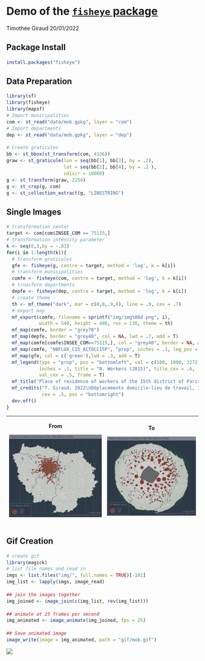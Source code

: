 Demo of the [`fisheye` package](https://github.com/riatelab/fisheye)
================
Timothée Giraud
20/01/2022

## Package Install

``` r
install.packages("fisheye")
```

## Data Preparation

``` r
library(sf)
library(fisheye)
library(mapsf)
# Import municipalities
com <- st_read("data/mob.gpkg", layer = "com")
# Import departments
dep <- st_read("data/mob.gpkg", layer = "dep")

# Create graticules
bb <- st_bbox(st_transform(com, 4326))
graw <- st_graticule(lon = seq(bb[1], bb[3], by = .2),
                     lat = seq(bb[2], bb[4], by = .2 ),
                     ndiscr = 10000)
g <- st_transform(graw, 2154)
g <- st_crop(g, com)
g <- st_collection_extract(g, "LINESTRING")
```

## Single Images

``` r
# transformation center
target <- com[com$INSEE_COM == 75115,]
# transformation intensity parameter
k <- seq(6,3,by = -.03)
for(i in 1:length(k)){
  # transform graticules
  gfe <- fisheye(g, centre = target, method = 'log', k = k[i])
  # transform municipalities
  comfe <- fisheye(com, centre = target, method = 'log', k = k[i])
  # trnasform departments
  depfe <- fisheye(dep, centre = target, method = 'log', k = k[i])
  # create theme
  th <- mf_theme("dark", mar = c(0,0,.9,0), line = .9, cex = .7)
  # export map
  mf_export(comfe, filename = sprintf("img/img%06d.png", i),
            width = 540, height = 480, res = 130, theme = th)
  mf_map(comfe, border = "grey70")
  mf_map(depfe, border = "grey40", col = NA, lwd = .7, add = T)
  mf_map(comfe[comfe$INSEE_COM==75115,], col = "grey40", border = NA, add = T)
  mf_map(comfe, "NBFLUX_C15_ACTOCC15P", "prop", inches = .1, leg_pos = NA)
  mf_map(gfe, col = c('green'),lwd = .3, add = T)
  mf_legend(type = "prop", pos = "bottomleft", val = c(100, 1000, 3272),
            inches = .1, title = "N. Workers (2015)", title_cex = .6,
            val_cex = .5, frame = T)
  mf_title("Place of residence of workers of the 15th district of Paris")
  mf_credits("T. Giraud, 2022\nDéplacements domicile-lieu de travail, INSEE 2018",
             cex = .5, pos = "bottomright")
  dev.off()
}
```

<table>
<thead>
<tr class="header">
<th>
<p>
From
</p>
<p>
<img src="img/img000001.png" />
</p>
</th>
<th>
<p>
To
</p>
<p>
<img src="img/img000100.png" />
</p>
</th>
</tr>
</thead>
</table>

## Gif Creation

``` r
# create gif
library(magick)
# list file names and read in
imgs <- list.files("img/", full.names = TRUE)[-101]
img_list <- lapply(imgs, image_read)

## join the images together
img_joined <- image_join(c(img_list, rev(img_list)))

## animate at 25 frames per second
img_animated <- image_animate(img_joined, fps = 25)

## Save animated image
image_write(image = img_animated, path = "gif/mob.gif")
```

![](gif/mob.gif)
